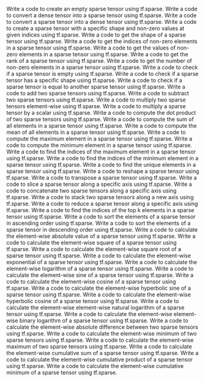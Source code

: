 Write a code to create an empty sparse tensor using tf.sparse.
Write a code to convert a dense tensor into a sparse tensor using tf.sparse.
Write a code to convert a sparse tensor into a dense tensor using tf.sparse.
Write a code to create a sparse tensor with a specific shape and non-zero values at given indices using tf.sparse.
Write a code to get the shape of a sparse tensor using tf.sparse.
Write a code to get the indices of non-zero elements in a sparse tensor using tf.sparse.
Write a code to get the values of non-zero elements in a sparse tensor using tf.sparse.
Write a code to get the rank of a sparse tensor using tf.sparse.
Write a code to get the number of non-zero elements in a sparse tensor using tf.sparse.
Write a code to check if a sparse tensor is empty using tf.sparse.
Write a code to check if a sparse tensor has a specific shape using tf.sparse.
Write a code to check if a sparse tensor is equal to another sparse tensor using tf.sparse.
Write a code to add two sparse tensors using tf.sparse.
Write a code to subtract two sparse tensors using tf.sparse.
Write a code to multiply two sparse tensors element-wise using tf.sparse.
Write a code to multiply a sparse tensor by a scalar using tf.sparse.
Write a code to compute the dot product of two sparse tensors using tf.sparse.
Write a code to compute the sum of all elements in a sparse tensor using tf.sparse.
Write a code to compute the mean of all elements in a sparse tensor using tf.sparse.
Write a code to compute the maximum element in a sparse tensor using tf.sparse.
Write a code to compute the minimum element in a sparse tensor using tf.sparse.
Write a code to find the indices of the maximum element in a sparse tensor using tf.sparse.
Write a code to find the indices of the minimum element in a sparse tensor using tf.sparse.
Write a code to find the unique elements in a sparse tensor using tf.sparse.
Write a code to reshape a sparse tensor using tf.sparse.
Write a code to transpose a sparse tensor using tf.sparse.
Write a code to slice a sparse tensor along a specific axis using tf.sparse.
Write a code to concatenate two sparse tensors along a specific axis using tf.sparse.
Write a code to stack two sparse tensors along a new axis using tf.sparse.
Write a code to reduce a sparse tensor along a specific axis using tf.sparse.
Write a code to find the indices of the top k elements in a sparse tensor using tf.sparse.
Write a code to sort the elements of a sparse tensor in ascending order using tf.sparse.
Write a code to sort the elements of a sparse tensor in descending order using tf.sparse.
Write a code to calculate the element-wise absolute value of a sparse tensor using tf.sparse.
Write a code to calculate the element-wise square of a sparse tensor using tf.sparse.
Write a code to calculate the element-wise square root of a sparse tensor using tf.sparse.
Write a code to calculate the element-wise exponential of a sparse tensor using tf.sparse.
Write a code to calculate the element-wise logarithm of a sparse tensor using tf.sparse.
Write a code to calculate the element-wise sine of a sparse tensor using tf.sparse.
Write a code to calculate the element-wise cosine of a sparse tensor using tf.sparse.
Write a code to calculate the element-wise hyperbolic sine of a sparse tensor using tf.sparse.
Write a code to calculate the element-wise hyperbolic cosine of a sparse tensor using tf.sparse.
Write a code to calculate the element-wise element-wise natural logarithm of a sparse tensor using tf.sparse.
Write a code to calculate the element-wise element-wise binary logarithm of a sparse tensor using tf.sparse.
Write a code to calculate the element-wise absolute difference between two sparse tensors using tf.sparse.
Write a code to calculate the element-wise minimum of two sparse tensors using tf.sparse.
Write a code to calculate the element-wise maximum of two sparse tensors using tf.sparse.
Write a code to calculate the element-wise cumulative sum of a sparse tensor using tf.sparse.
Write a code to calculate the element-wise cumulative product of a sparse tensor using tf.sparse.
Write a code to calculate the element-wise cumulative minimum of a sparse tensor using tf.sparse.